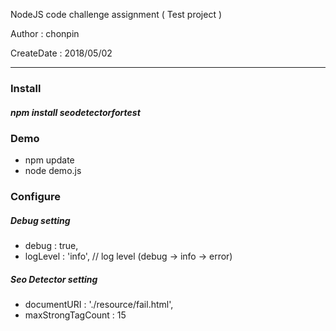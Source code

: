 NodeJS code challenge assignment ( Test project )

Author : chonpin

CreateDate : 2018/05/02

---
### Install
##### npm install seodetectorfortest

### Demo
* npm update
* node demo.js

### Configure
##### Debug setting
* debug : true,
* logLevel : 'info',	// log level (debug -> info -> error)

##### Seo Detector setting
* documentURI : './resource/fail.html',	
* maxStrongTagCount : 15 
